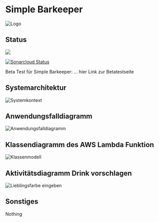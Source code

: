 # Simple Barkeeper

<img src="https://user-images.githubusercontent.com/38068315/48347565-e3633e80-e67e-11e8-9716-77451c3b12f0.png" alt="Logo" class = "inline"/>

## Status

![](https://travis-ci.org/sweIhm-ws2018-19/skillproject-do-2.svg?branch=master)

[![Sonarcloud Status](https://sonarcloud.io/api/project_badges/measure?project=skillproject%3AsimpleBarkeeper&metric=alert_status)](https://sonarcloud.io/dashboard?id=skillproject%3AsimpleBarkeeper)

Beta Test für Simple Barkeeper: ... hier Link zur Betatestseite 

## Systemarchitektur
<img src="images/SystemkontextAlexaSkill.png" alt="Systemkontext" class="inline"/>

## Anwendungsfalldiagramm
<img src="images/AlexaSkill_Anwendungsfalldiagramm.png" alt="Anwendungsfalldiagramm" class="inline"/>

## Klassendiagramm des AWS Lambda Funktion
<img src="images/LieblingsfarbeSkillKlassenmodell.png" alt="Klassenmodell" class="inline"/>

## Aktivitätsdiagramm Drink vorschlagen
<img src="images/AlexaSkill_Aktivitätsdiagramm.png" alt="Lieblingsfarbe eingeben" class="inline"/>

## Sonstiges
Nothing
